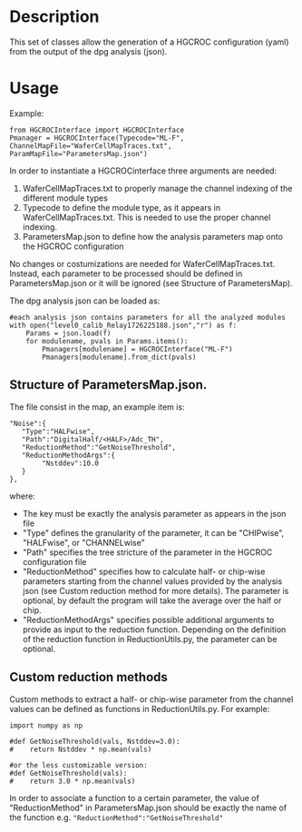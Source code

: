 
# Description
This set of classes allow the generation of a HGCROC configuration (yaml) from the output of the dpg analysis (json).

# Usage
Example:
```
from HGCROCInterface import HGCROCInterface
Pmanager = HGCROCInterface(Typecode="ML-F", ChannelMapFile="WaferCellMapTraces.txt", ParamMapFile="ParametersMap.json")
```
In order to instantiate a HGCROCinterface three arguments are needed:
 1. WaferCellMapTraces.txt to properly manage the channel indexing of the different module types
 2. Typecode to define the module type, as it appears in WaferCellMapTraces.txt. This is needed to use the proper channel indexing.
 3. ParametersMap.json to define how the analysis parameters map onto the HGCROC configuration

No changes or costumizations are needed for WaferCellMapTraces.txt. Instead, each parameter to be processed should be defined in ParametersMap.json or it will be ignored (see Structure of ParametersMap).

The dpg analysis json can be loaded as:
```
#each analysis json contains parameters for all the analyzed modules
with open("level0_calib_Relay1726225188.json","r") as f:
    Params = json.load(f)
    for modulename, pvals in Params.items():
        Pmanagers[modulename] = HGCROCInterface("ML-F")
        Pmanagers[modulename].from_dict(pvals)
```

## Structure of ParametersMap.json.
The file consist in the map, an example item is:
```
"Noise":{                                                                                                                                     
   "Type":"HALFwise",                                                                                                                        
   "Path":"DigitalHalf/<HALF>/Adc_TH",                                                                                                       
   "ReductionMethod":"GetNoiseThreshold",
   "ReductionMethodArgs":{
	    "Nstddev":10.0
   }
}, 
```
where:
 * The key must be exactly the analysis parameter as appears in the json file
 * "Type" defines the granularity of the parameter, it can be "CHIPwise", "HALFwise", or "CHANNELwise"
 * "Path" specifies the tree stricture of the parameter in the HGCROC configuration file
 * "ReductionMethod" specifies how to calculate half- or chip-wise parameters starting from the channel values provided by the analysis json (see Custom reduction method for more details). The parameter is optional, by default the program will take the average over the half or chip.
 * "ReductionMethodArgs" specifies possible additional arguments to provide as input to the reduction function. Depending on the definition of the reduction function in ReductionUtils.py, the parameter can be optional.      

## Custom reduction methods
Custom methods to extract a half- or chip-wise parameter from the channel values can be defined as functions in ReductionUtils.py. For example:
```
import numpy as np

#def GetNoiseThreshold(vals, Nstddev=3.0):
#    return Nstddev * np.mean(vals)

#or the less customizable version:
#def GetNoiseThreshold(vals):
#    return 3.0 * np.mean(vals)

```
In order to associate a function to a certain parameter, the value of "ReductionMethod" in ParametersMap.json should be exactly the name of the function e.g. `"ReductionMethod":"GetNoiseThreshold"`

